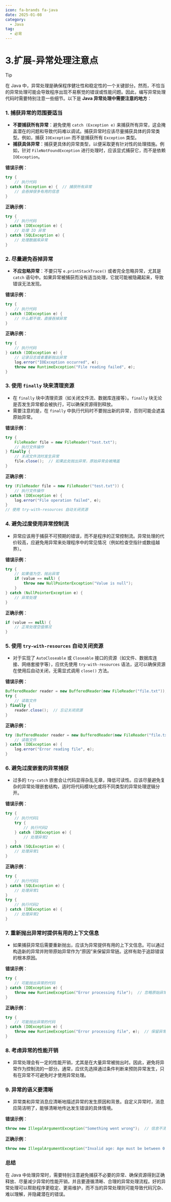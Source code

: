 ```yaml
---
icon: fa-brands fa-java
date: 2025-01-08
category:
  - Java
tag:
  - 必背
---
```

# 3.扩展-异常处理注意点

>[!tip]
> 在 Java 中，异常处理是确保程序健壮性和稳定性的一个关键部分。然而，不恰当的异常处理可能会导致程序出现不易察觉的错误或性能问题。因此，编写异常处理代码时需要特别注意一些细节。以下是 **Java 异常处理中需要注意的地方**：
<!-- more -->
### 1. **捕获异常的范围要适当**
   - **不要捕获所有异常**：避免使用 `catch (Exception e)` 来捕获所有异常，这会掩盖潜在的问题和导致代码难以调试。捕获异常时应该尽量捕获具体的异常类型。例如，捕获 `IOException` 而不是捕获所有 `Exception` 类型。
   - **捕获具体异常**：捕获更具体的异常类型，以便采取更有针对性的处理措施。例如，针对 `FileNotFoundException` 进行处理时，应该显式捕获它，而不是依赖 `IOException`。

   **错误示例**：
   ```java
   try {
       // 执行代码
   } catch (Exception e) {  // 捕获所有异常
       // 会吞掉很多有用的信息
   }
   ```

   **正确示例**：
   ```java
   try {
       // 执行代码
   } catch (IOException e) {
       // 处理 IO 异常
   } catch (SQLException e) {
       // 处理数据库异常
   }
   ```

### 2. **尽量避免吞掉异常**
   - **不应忽略异常**：不要只写 `e.printStackTrace()` 或者完全忽略异常，尤其是 `catch` 语句中。如果异常被捕获而没有适当处理，它就可能被隐藏起来，导致错误无法发现。

   **错误示例**：
   ```java
   try {
       // 执行代码
   } catch (IOException e) {
       // 什么都不做，直接吞掉异常
   }
   ```

   **正确示例**：
   ```java
   try {
       // 执行代码
   } catch (IOException e) {
       // 记录日志或者重新抛出异常
       log.error("IOException occurred", e);
       throw new RuntimeException("File reading failed", e);
   }
   ```

### 3. **使用 `finally` 块来清理资源**
   - 在 `finally` 块中清理资源（如关闭文件流、数据库连接等）。`finally` 块无论是否发生异常都会被执行，可以确保资源得到释放。
   - 需要注意的是，在 `finally` 中执行代码时不要抛出新的异常，否则可能会遮盖原始异常。

   **错误示例**：
   ```java
   try {
       FileReader file = new FileReader("test.txt");
       // 执行文件操作
   } finally {
       // 关闭文件流时发生异常
       file.close();  // 如果此处抛出异常，原始异常会被掩盖
   }
   ```

   **正确示例**：
   ```java
   try (FileReader file = new FileReader("test.txt")) {
       // 执行文件操作
   } catch (IOException e) {
       log.error("File operation failed", e);
   }
   // 使用 try-with-resources 自动关闭资源
   ```

### 4. **避免过度使用异常控制流**
   - 异常应该用于捕获不可预期的错误，而不是程序的正常控制流。异常处理的代价较高，应避免用异常来处理程序中的常见情况（例如检查空指针或数组越界）。

   **错误示例**：
   ```java
   try {
       // 如果值为空，抛出异常
       if (value == null) {
           throw new NullPointerException("Value is null");
       }
   } catch (NullPointerException e) {
       // 异常处理
   }
   ```

   **正确示例**：
   ```java
   if (value == null) {
       // 正常处理空值情况
   }
   ```

### 5. **使用 `try-with-resources` 自动关闭资源**
   - 对于实现了 `AutoCloseable` 或 `Closeable` 接口的资源（如文件、数据库连接、网络套接字等），应优先使用 `try-with-resources` 语法，这可以确保资源在使用后自动关闭，无需显式调用 `close()` 方法。

   **错误示例**：
   ```java
   BufferedReader reader = new BufferedReader(new FileReader("file.txt"));
   try {
       // 读取文件
   } finally {
       reader.close();  // 忘记关闭资源
   }
   ```

   **正确示例**：
   ```java
   try (BufferedReader reader = new BufferedReader(new FileReader("file.txt"))) {
       // 读取文件
   } catch (IOException e) {
       log.error("Error reading file", e);
   }
   ```

### 6. **避免过度嵌套的异常捕获**
   - 过多的 `try-catch` 嵌套会让代码显得杂乱无章，降低可读性。应该尽量避免复杂的异常处理嵌套结构，适时将代码模块化或将不同类型的异常处理逻辑分开。

   **错误示例**：
   ```java
   try {
       // 执行代码1
       try {
           // 执行代码2
       } catch (IOException e) {
           // 处理异常2
       }
   } catch (SQLException e) {
       // 处理异常1
   }
   ```

   **正确示例**：
   ```java
   try {
       // 执行代码1
   } catch (SQLException e) {
       // 处理异常1
   }
   try {
       // 执行代码2
   } catch (IOException e) {
       // 处理异常2
   }
   ```

### 7. **重新抛出异常时提供有用的上下文信息**
   - 如果捕获异常后需要重新抛出，应该为异常提供有用的上下文信息。可以通过构造新的异常并附带原始异常作为“原因”来保留异常链。这样有助于追踪错误的根本原因。

   **错误示例**：
   ```java
   try {
       // 可能抛出异常的代码
   } catch (IOException e) {
       throw new RuntimeException("Error processing file");  // 忽略原始异常信息
   }
   ```

   **正确示例**：
   ```java
   try {
       // 可能抛出异常的代码
   } catch (IOException e) {
       throw new RuntimeException("Error processing file", e);  // 保留异常链
   }
   ```

### 8. **考虑异常的性能开销**
   - 异常处理会有一定的性能开销，尤其是在大量异常被抛出时。因此，避免将异常作为控制流的一部分。通常，应优先选择通过条件判断来预防异常发生，只有在异常不可避免时才使用异常处理。

### 9. **异常的语义要清晰**
   - 异常类和异常消息应清晰地描述异常的发生原因和背景。自定义异常时，消息应简洁明了，能够清晰地传达发生错误的具体情境。

   **错误示例**：
   ```java
   throw new IllegalArgumentException("Something went wrong");  // 信息不清晰
   ```

   **正确示例**：
   ```java
   throw new IllegalArgumentException("Invalid age: Age must be between 0 and 120");  // 更具描述性
   ```

### 总结

在 Java 中处理异常时，需要特别注意避免捕获不必要的异常、确保资源得到正确释放、尽量减少异常的性能开销，并且要遵循清晰、合理的异常处理流程。好的异常处理可以帮助程序更稳定、更易维护，而不当的异常处理则可能导致代码冗杂、难以理解，并隐藏潜在的错误。